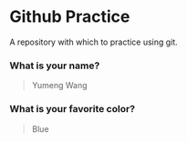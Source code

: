 # Github Practice

A repository with which to practice using git.

### What is your name?

> Yumeng Wang


### What is your favorite color?

> Blue